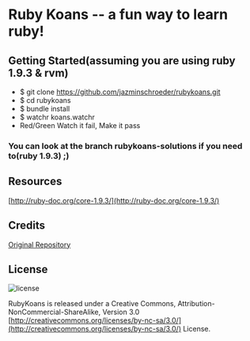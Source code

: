 # Ruby Koans -- a fun way to learn ruby!

## Getting Started(assuming you are using ruby 1.9.3 & rvm)

* $ git clone https://github.com/jazminschroeder/rubykoans.git
* $ cd rubykoans 
* $ bundle install
* $ watchr koans.watchr
* Red/Green Watch it fail, Make it pass

### You can look at the branch rubykoans-solutions if you need to(ruby 1.9.3) ;)

## Resources
[http://ruby-doc.org/core-1.9.3/](http://ruby-doc.org/core-1.9.3/)

## Credits
[Original Repository](https://github.com/edgecase/ruby_koans)

## License
![license](http://i.creativecommons.org/l/by-nc-sa/3.0/88x31.png)


RubyKoans is released under a Creative Commons,
Attribution-NonCommercial-ShareAlike, Version 3.0
[http://creativecommons.org/licenses/by-nc-sa/3.0/](http://creativecommons.org/licenses/by-nc-sa/3.0/) License.